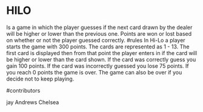 # HILO
Is a game in which the player guesses if the next card drawn by the dealer will be higher or lower than the previous one. Points are won or lost based on whether or not the player guessed correctly.
#rules
In Hi-Lo a player starts the game with 300 points. The cards are represented as 1 - 13. The first card is displayed then from that point the player enters in if the card will be higher or lower than the card shown. If the card was correctly guess you gain 100 points.  If the card was incorrectly guessed you lose 75 points. If you reach 0 points the game is over. The game can also be over if you decide not to keep playing.

#contributors

jay Andrews
Chelsea
